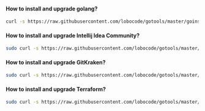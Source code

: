 #### How to install and upgrade golang?
```bash
curl -s https://raw.githubusercontent.com/lobocode/gotools/master/goinstall/goinstall.sh | bash
```

#### How to install and upgrade Intellij Idea Community?
```bash
sudo curl -s https://raw.githubusercontent.com/lobocode/gotools/master/idea/intellij-idea-community.sh | bash
```

#### How to install and upgrade GitKraken?
```bash
sudo curl -s https://raw.githubusercontent.com/lobocode/gotools/master/gitkraken/gitkraken-install.sh | bash
```

#### How to install and upgrade Terraform?
```bash
sudo curl -s https://raw.githubusercontent.com/lobocode/gotools/master/terraform/terraform-install.sh | bash
```
